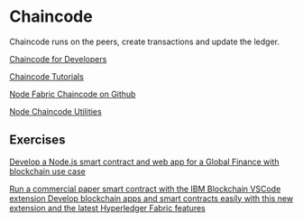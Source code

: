 # Chaincode

Chaincode runs on the peers, create transactions and update the ledger.

[Chaincode for Developers](https://hyperledger-fabric.readthedocs.io/en/release-1.3/chaincode4ade.html)

[Chaincode Tutorials](https://hyperledger-fabric.readthedocs.io/en/release-1.3/chaincode.html)

[Node Fabric Chaincode on Github](https://github.com/hyperledger/fabric-chaincode-node)

[Node Chaincode Utilities](https://github.com/wearetheledger/fabric-node-chaincode-utils)

## Exercises

[Develop a Node.js smart contract and web app for a Global Finance with blockchain use case](https://developer.ibm.com/patterns/global-financing-use-case-for-blockchain/)

[Run a commercial paper smart contract with the IBM Blockchain VSCode extension
Develop blockchain apps and smart contracts easily with this new extension and the latest Hyperledger Fabric features](https://developer.ibm.com/tutorials/run-commercial-paper-smart-contract-with-ibm-blockchain-vscode-extension/)

